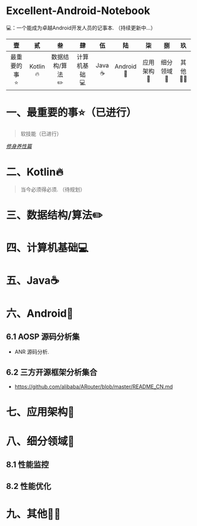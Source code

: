 # Excellent-Android-Notebook
💻：一个能成为卓越Android开发人员的记事本. （持续更新中...）

|<strong>壹</strong>|<strong>贰</strong>|<strong>叁</strong>|<strong>肆</strong>|<strong>伍</strong>|<strong>陆</strong>|<strong>柒</strong>|<strong>捌</strong>|<strong>玖</strong>|
|:---:|:---:|:---:|:---:|:---:|:---:|:---:|:---:|:---:|
|最重要的事<br>⭐️|Kotlin<br>🔥|数据结构/算法<br>✏️|计算机基础<br>💻|Java<br>☕️|Android<br>🤖|应用架构<br>🏡|细分领域<br>🚀|其他<br>💪🏻
# 一、最重要的事⭐️（已进行）
> 软技能（已进行）

<u>*[修身养性篇](https://github.com/David9302/Excellent-Soft-Skills-Programmers)*</u>

# 二、Kotlin🔥
> 当今必须得必须. （待规划）

# 三、数据结构/算法✏️

# 四、计算机基础💻

# 五、Java☕️

# 六、Android🤖

## 6.1 AOSP 源码分析集
* ANR 源码分析.
## 6.2 三方开源框架分析集合
* https://github.com/alibaba/ARouter/blob/master/README_CN.md

# 七、应用架构🏡

# 八、细分领域🚀
## 8.1 性能监控
## 8.2 性能优化

# 九、其他💪🏻